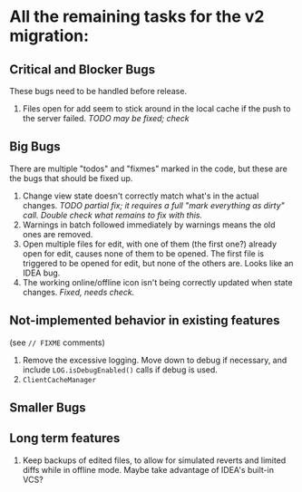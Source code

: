 # All the remaining tasks for the v2 migration:


## Critical and Blocker Bugs

These bugs need to be handled before release.

1. Files open for add seem to stick around in the local cache if the push to
   the server failed. *TODO may be fixed; check*


## Big Bugs

There are multiple "todos" and "fixmes" marked in the code, but these are the bugs
that should be fixed up.

1. Change view state doesn't correctly match what's in the actual changes.
   *TODO partial fix; it requires a full "mark everything as dirty" call.
   Double check what remains to fix with this.*
1. Warnings in batch followed immediately by warnings means the old ones are removed.
1. Open multiple files for edit, with one of them (the first one?) already
   open for edit, causes none of them to be opened.
   The first file is triggered to be opened for edit, but none of the
   others are.  Looks like an IDEA bug.
1. The working online/offline icon isn't being correctly updated
   when state changes. *Fixed, needs check.*


## Not-implemented behavior in existing features

(see `// FIXME` comments)

1. Remove the excessive logging.  Move down to debug if necessary,
   and include `LOG.isDebugEnabled()` calls if debug is used.
1. `ClientCacheManager`


## Smaller Bugs


## Long term features

1. Keep backups of edited files, to allow for simulated reverts and limited diffs while in
   offline mode.  Maybe take advantage of IDEA's built-in VCS?


